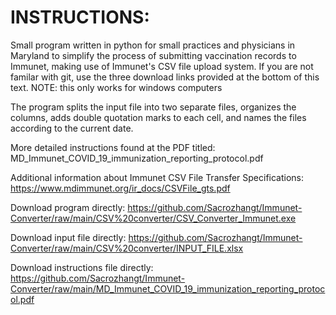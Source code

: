 # INSTRUCTIONS:


Small program written in python for small practices and physicians in Maryland to simplify the process of submitting vaccination records to Immunet, making use of Immunet's CSV file upload system. If you are not familar with git, use the three download links provided at the bottom of this text. NOTE: this only works for windows computers

The program splits the input file into two separate files, organizes the columns, adds double quotation marks to each cell, and names the files according to the current date. 

More detailed instructions found at the PDF titled: MD_Immunet_COVID_19_immunization_reporting_protocol.pdf

Additional information about Immunet CSV File Transfer Specifications: https://www.mdimmunet.org/ir_docs/CSVFile_gts.pdf


Download program directly: https://github.com/Sacrozhangt/Immunet-Converter/raw/main/CSV%20converter/CSV_Converter_Immunet.exe

Download input file directly: https://github.com/Sacrozhangt/Immunet-Converter/raw/main/CSV%20converter/INPUT_FILE.xlsx

Download instructions file directly: https://github.com/Sacrozhangt/Immunet-Converter/raw/main/MD_Immunet_COVID_19_immunization_reporting_protocol.pdf
